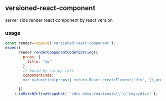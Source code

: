 ## versioned-react-component

server side render react component by react version


### usage

```js
const render=require('versioned-react-component');
expect(
      render.renderComponentCodeToString({
        props: {
          title: "my"
        },
        // build by rollup iife
        componentCode: `
        var x=function(props){ return React.createElement('div', {},props.title);};
      `
      })
    ).toMatchInlineSnapshot(`"<div data-reactroot=\\"\\">my</div>"`);
```
